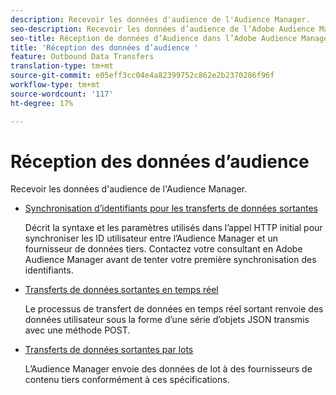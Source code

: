 ```yaml
---
description: Recevoir les données d'audience de l'Audience Manager.
seo-description: Recevoir les données d’audience de l’Adobe Audience Manager (AAM).
seo-title: Réception de données d’Audience dans l’Adobe Audience Manager (AAM)
title: 'Réception des données d’audience '
feature: Outbound Data Transfers
translation-type: tm+mt
source-git-commit: e05eff3cc04e4a82399752c862e2b2370286f96f
workflow-type: tm+mt
source-wordcount: '117'
ht-degree: 17%

---
```



# Réception des données d’audience 

Recevoir les données d&#39;audience de l&#39;Audience Manager.

* [Synchronisation d’identifiants pour les transferts de données sortantes](id-sync-outbound.md)

   Décrit la syntaxe et les paramètres utilisés dans l’appel HTTP initial pour synchroniser les ID utilisateur entre l’Audience Manager et un fournisseur de données tiers. Contactez votre consultant en Adobe Audience Manager avant de tenter votre première synchronisation des identifiants.

* [Transferts de données sortantes en temps réel](real-time-outbound-transfers/real-time-outbound-transfers.md)

   Le processus de transfert de données en temps réel sortant renvoie des données utilisateur sous la forme d’une série d’objets JSON transmis avec une méthode POST.

* [Transferts de données sortantes par lots ](batch-outbound-transfers/batch-outbound-overview.md)

   L’Audience Manager envoie des données de lot à des fournisseurs de contenu tiers conformément à ces spécifications.
